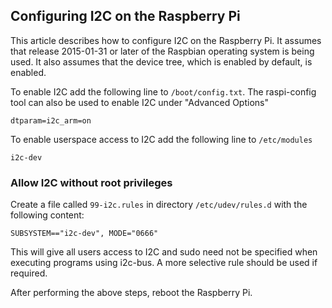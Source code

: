 ## Configuring I2C on the Raspberry Pi

This article describes how to configure I2C on the Raspberry Pi. It assumes
that release 2015-01-31 or later of the Raspbian operating system is being
used. It also assumes that the device tree, which is enabled by default, is
enabled.

To enable I2C add the following line to `/boot/config.txt`. The raspi-config
tool can also be used to enable I2C under "Advanced Options"

```
dtparam=i2c_arm=on
```

To enable userspace access to I2C add the following line to `/etc/modules`

```
i2c-dev
```

### Allow I2C without root privileges

Create a file called `99-i2c.rules` in directory `/etc/udev/rules.d` with the
following content:

```
SUBSYSTEM=="i2c-dev", MODE="0666"
```

This will give all users access to I2C and sudo need not be specified when
executing programs using i2c-bus. A more selective rule should be used if
required.

After performing the above steps, reboot the Raspberry Pi.
